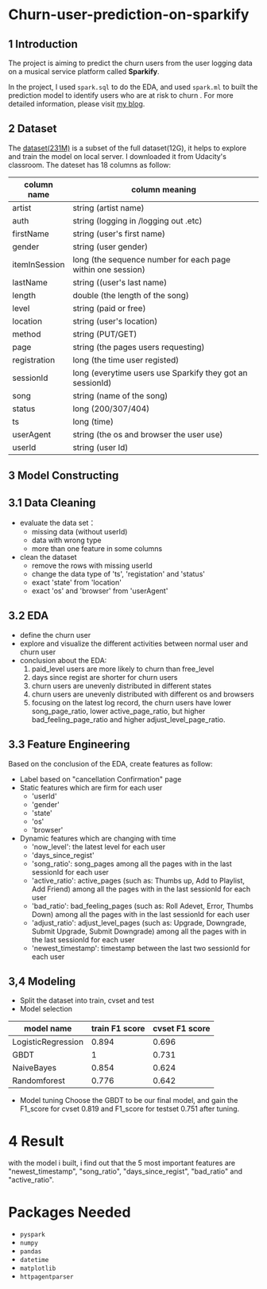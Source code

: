# Churn-user-prediction-on-sparkify

## 1 Introduction
The project is aiming to predict the churn users from the user logging data on a musical service platform called **Sparkify**.

In the project, I used `spark.sql` to do the EDA, and used `spark.ml` to built the prediction model to identify users who are at risk to churn . For more detailed information, please visit [my blog](https://zhuanlan.zhihu.com/p/120244148).
## 2 Dataset 
The [dataset(231M)](https://video.udacity-data.com/topher/2018/December/5c1d6681_medium-sparkify-event-data/medium-sparkify-event-data.json) is a subset of the full dataset(12G), it helps to explore and train the model on local server. I downloaded it from Udacity's classroom. 
The dateset has 18 columns as follow:

column name | column meaning
------------|----------------
artist | string (artist name)
auth | string (logging in /logging out .etc)
firstName | string (user's first name)
gender | string (user gender)
itemInSession | long (the sequence number for each page within one session)
lastName | string ((user's last name)
length | double (the length of the song)
level | string (paid or free)
location | string (user's location)
method | string (PUT/GET)
page | string (the pages users requesting)
registration | long (the time user registed)
sessionId | long (everytime users use Sparkify they got an sessionId)
song | string (name of the song)
status | long (200/307/404)
ts | long (time)
userAgent | string (the os and browser the user use)
userId | string (user Id)

## 3 Model Constructing
## 3.1 Data Cleaning
* evaluate the data set：
  * missing data (without userId)
  * data with wrong type
  * more than one feature in some columns
* clean the dataset
  * remove the rows with missing userId
  * change the data type of 'ts', 'registation' and 'status'
  * exact 'state' from 'location'
  * exact 'os' and 'browser' from 'userAgent'
 
## 3.2 EDA
* define the churn user
* explore and visualize the different activities between normal user and churn user
* conclusion about the EDA:
  1. paid_level users are more likely to churn than free_level
  2. days since regist are shorter for churn users
  3. churn users are unevenly distributed in different states
  4. churn users are unevenly distributed with different os and browsers
  5. focusing on the latest log record, the churn users have lower song_page_ratio, lower active_page_ratio, but higher bad_feeling_page_ratio and higher adjust_level_page_ratio.

## 3.3 Feature Engineering
Based on the conclusion of the EDA, create features as follow:
* Label based on "cancellation Confirmation" page
* Static features which are firm for each user
  * 'userId'
  * 'gender'
  * 'state'
  * 'os'
  * 'browser'
* Dynamic features which are changing with time
  * 'now_level': the latest level for each user
  * 'days_since_regist'
  * 'song_ratio': song_pages among all the pages with in the last sessionId for each user
  * 'active_ratio': active_pages (such as: Thumbs up, Add to Playlist, Add Friend) among all the pages with in the last sessionId for each user
  * 'bad_ratio': bad_feeling_pages (such as: Roll Adevet, Error, Thumbs Down) among all the pages with in the last sessionId for each user
  * 'adjust_ratio': adjust_level_pages (such as: Upgrade, Downgrade, Submit Upgrade, Submit Downgrade) among all the pages with in the last sessionId for each user
  * 'newest_timestamp': timestamp between the last two sessionId for each user
## 3,4 Modeling
* Split the dataset into train, cvset and test
* Model selection

model name | train F1 score | cvset F1 score
-----------|----------------|----------------
LogisticRegression | 0.894 | 0.696
GBDT | 1 | 0.731
NaiveBayes | 0.854 | 0.624
Randomforest | 0.776 |0.642

* Model tuning
Choose the GBDT to be our final model, and gain the F1_score for cvset 0.819 and F1_score for testset 0.751 after tuning.

# 4 Result
with the model i built, i find out that the 5 most important features are "newest_timestamp", "song_ratio", "days_since_regist", "bad_ratio" and "active_ratio".

# Packages Needed
* `pyspark`
* `numpy`
* `pandas`
* `datetime`
* `matplotlib`
* `httpagentparser`
